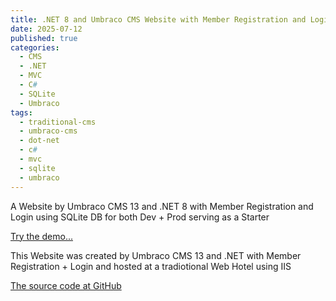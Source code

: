 ```yaml
---
title: .NET 8 and Umbraco CMS Website with Member Registration and Login - Starter
date: 2025-07-12
published: true
categories:
  - CMS
  - .NET
  - MVC
  - C#
  - SQLite
  - Umbraco
tags:
  - traditional-cms
  - umbraco-cms
  - dot-net
  - c#
  - mvc
  - sqlite
  - umbraco
---
```


A Website by Umbraco CMS 13 and .NET 8 with Member Registration and Login using SQLite DB for both Dev + Prod serving as a Starter

<a href="https://umb.members.persteenolsen.com" target="_blank" title="Umbraco CMS serving as a Starter">Try the demo...</a>

This Website was created by Umbraco CMS 13 and .NET with Member Registration + Login and hosted at a tradiotional Web Hotel using IIS

<a href="https://github.com/persteenolsen/umbraco-13-starter-three" target="_blank">The source code at GitHub</a>

